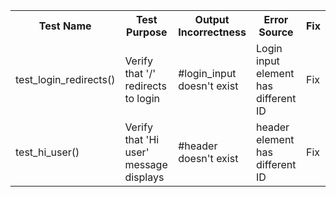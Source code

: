 <table><tbody>
<tr>
    <th>Test Name</th>
    <th>Test Purpose</th>
    <th>Output Incorrectness</th>
    <th>Error Source</th>
    <th>Fix</th>
</tr>

<tr>
    <td>test_login_redirects()</th>
    <td>Verify that '/' redirects to login</th>
    <td>#login_input doesn't exist</th>
    <td>Login input element has different ID</th>
    <td>Fix</th>
</tr>

<tr>
    <td>test_hi_user()</th>
    <td>Verify that 'Hi user' message displays</th>
    <td>#header doesn't exist</th>
    <td>header element has different ID</th>
    <td>Fix</th>
</tr>

</tbody></table>